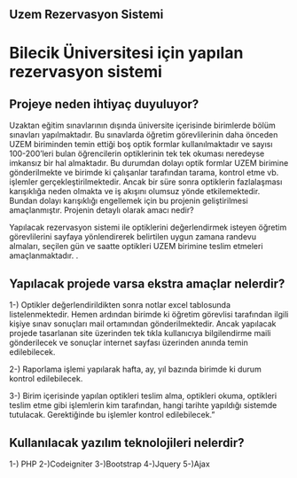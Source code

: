## Uzem Rezervasyon Sistemi

# Bilecik Üniversitesi için yapılan rezervasyon sistemi

## Projeye neden ihtiyaç duyuluyor?

   Uzaktan eğitim sınavlarının dışında üniversite içerisinde birimlerde bölüm sınavları yapılmaktadır. Bu sınavlarda öğretim görevlilerinin daha önceden UZEM biriminden temin ettiği boş optik formlar kullanılmaktadır ve sayısı 100-200’leri bulan öğrencilerin optiklerinin tek tek okuması neredeyse imkansız bir hal almaktadır. Bu durumdan dolayı optik formlar UZEM birimine gönderilmekte ve birimde ki çalışanlar tarafından tarama, kontrol etme vb. işlemler gerçekleştirilmektedir. Ancak bir süre sonra optiklerin fazlalaşması karışıklığa neden olmakta ve iş akışını olumsuz yönde etkilemektedir.
Bundan dolayı karışıklığı engellemek için bu projenin geliştirilmesi amaçlanmıştır.
Projenin detaylı olarak amacı nedir?

   Yapılacak rezervasyon sistemi ile optiklerini değerlendirmek isteyen öğretim görevlilerini sayfaya yönlendirerek belirtilen uygun zamana randevu almaları, seçilen gün ve saatte optikleri UZEM birimine teslim etmeleri amaçlanmaktadır.
.

## Yapılacak projede varsa ekstra amaçlar nelerdir?

1-) Optikler değerlendirildikten sonra notlar excel tablosunda listelenmektedir. Hemen ardından birimde ki 
öğretim görevlisi tarafından ilgili kişiye sınav sonuçları mail ortamından gönderilmektedir.
Ancak yapılacak projede tasarlanan site üzerinden tek tıkla kullanıcıya bilgilendirme maili gönderilecek ve sonuçlar internet sayfası üzerinden anında temin edilebilecek.

2-) Raporlama işlemi yapılarak hafta, ay, yıl bazında birimde ki durum kontrol edilebilecek.

3-) Birim içerisinde yapılan optikleri teslim alma, optikleri okuma, optikleri teslim etme gibi işlemlerin kim tarafından, hangi tarihte yapıldığı sistemde tutulacak. Gerektiğinde bu işlemler kontrol edilebilecek.” 

## Kullanılacak yazılım teknolojileri nelerdir?

1-) PHP
2-)Codeigniter
3-)Bootstrap
4-)Jquery
5-)Ajax

